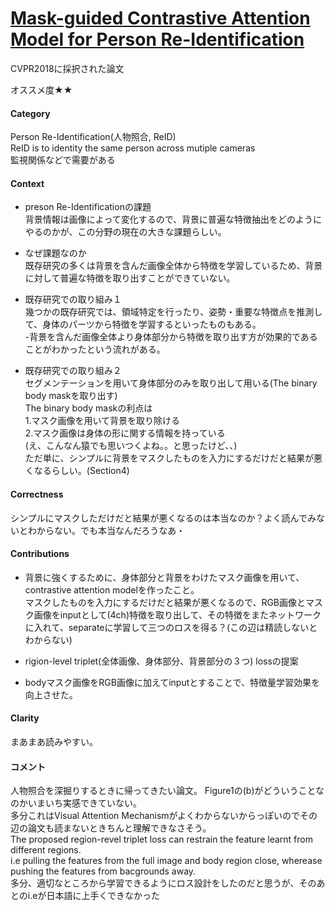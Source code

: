 # [Mask-guided Contrastive Attention Model for Person Re-Identification](http://openaccess.thecvf.com/content_cvpr_2018/papers/Song_Mask-Guided_Contrastive_Attention_CVPR_2018_paper.pdf)

CVPR2018に採択された論文

オススメ度★★

####  Category
Person Re-Identification(人物照合, ReID)  
ReID is to identity the same person across mutiple cameras  
監視関係などで需要がある

#### Context
* preson Re-Identificationの課題  
背景情報は画像によって変化するので、背景に普遍な特徴抽出をどのようにやるのかが、この分野の現在の大きな課題らしい。　　

* なぜ課題なのか  
既存研究の多くは背景を含んだ画像全体から特徴を学習しているため、背景に対して普遍な特徴を取り出すことができていない。　　

* 既存研究での取り組み１  
幾つかの既存研究では、領域特定を行ったり、姿勢・重要な特徴点を推測して、身体のパーツから特徴を学習するといったものもある。  
 -背景を含んだ画像全体より身体部分から特徴を取り出す方が効果的であることがわかったという流れがある。

* 既存研究での取り組み２  
セグメンテーションを用いて身体部分のみを取り出して用いる(The binary body maskを取り出す)  
The binary body maskの利点は  
 1.マスク画像を用いて背景を取り除ける  
 2.マスク画像は身体の形に関する情報を持っている  
(え、こんなん猿でも思いつくよね。。と思ったけど、、)  
ただ単に、シンプルに背景をマスクしたものを入力にするだけだと結果が悪くなるらしい。(Section4)

 
#### Correctness
  シンプルにマスクしただけだと結果が悪くなるのは本当なのか？よく読んでみないとわからない。でも本当なんだろうなあ・
  
#### Contributions  
* 背景に強くするために、身体部分と背景をわけたマスク画像を用いて、contrastive attention modelを作ったこと。  
   マスクしたものを入力にするだけだと結果が悪くなるので、RGB画像とマスク画像をinputとして(4ch)特徴を取り出して、その特徴をまたネットワークに入れて、separateに学習して三つのロスを得る？(この辺は精読しないとわからない)
  
* rigion-level triplet(全体画像、身体部分、背景部分の３つ) lossの提案

* bodyマスク画像をRGB画像に加えてinputとすることで、特徴量学習効果を向上させた。

####  Clarity
まあまあ読みやすい。

#### コメント
人物照合を深掘りするときに帰ってきたい論文。
Figure1の(b)がどういうことなのかいまいち実感できていない。  
多分これはVisual Attention Mechanismがよくわからないからっぽいのでその辺の論文も読まないときちんと理解できなさそう。  
The proposed region-revel triplet loss can restrain the feature learnt from different regions.  
i.e pulling the features from the full image and body region close, wherease pushing the features from bacgrounds away.  
多分、適切なところから学習できるようにロス設計をしたのだと思うが、そのあとのi.eが日本語に上手くできなかった



